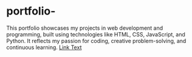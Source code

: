 # portfolio-
This portfolio showcases my projects in web development and programming, built using technologies like HTML, CSS, JavaScript, and Python. It reflects my passion for coding, creative problem-solving, and continuous learning.
[Link Text]([https://example.com](http://127.0.0.1:5500/portfilo(nk)/index.html))

